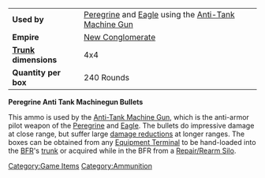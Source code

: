 |                                  |                                                                                                             |
| -------------------------------- | ----------------------------------------------------------------------------------------------------------- |
| **Used by**                      | [Peregrine](../items/Peregrine.md) and [Eagle](../vehicles/Eagle.md) using the [Anti-Tank Machine Gun](../weapons/Anti-Tank_Machine_Gun.md) |
| **Empire**                       | [New Conglomerate](../etc/New_Conglomerate.md)                                                                     |
| **[Trunk](../terminology/Trunk.md) dimensions** | 4x4                                                                                                         |
| **Quantity per box**             | 240 Rounds                                                                                                  |

**Peregrine Anti Tank Machinegun Bullets**

This ammo is used by the [Anti-Tank Machine
Gun](../weapons/Anti-Tank_Machine_Gun.md), which is the anti-armor pilot
weapon of the [Peregrine](../Peregrine.md) and
[Eagle](../vehicles/Eagle.md). The bullets do impressive damage at close
range, but suffer large [damage
reductions](../terminology/Damage_Degradation.md) at longer ranges. The boxes
can be obtained from any [Equipment
Terminal](../items/Equipment_Terminal.md) to be hand-loaded into the
[BFR](../vehicles/BattleFrame_Robotics.md)'s [trunk](../terminology/Trunk.md) or acquired while in
the BFR from a [Repair/Rearm Silo](../items/Repair_Rearm_Silo.md).

[Category:Game Items](Category:Game_Items.md)
[Category:Ammunition](Category:Ammunition.md)
